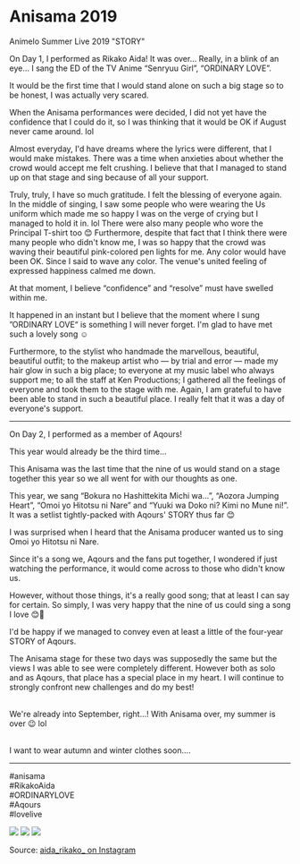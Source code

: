 # Anisama 2019

Animelo Summer Live 2019 "STORY"

On Day 1, I performed as Rikako Aida! It was over… Really, in a blink of an eye…
I sang the ED of the TV Anime “Senryuu Girl”, “ORDINARY LOVE”.

It would be the first time that I would stand alone on such a big stage so to be honest, I was actually very scared.

When the Anisama performances were decided, I did not yet have the confidence that I could do it, so I was thinking that it would be OK if August never came around. lol

Almost everyday, I'd have dreams where the lyrics were different, that I would make mistakes. There was a time when anxieties about whether the crowd would accept me felt crushing. I believe that that I managed to stand up on that stage and sing because of all your support.

Truly, truly, I have so much gratitude. I felt the blessing of everyone again. In the middle of singing, I saw some people who were wearing the Us uniform which made me so happy I was on the verge of crying but I managed to hold it in. lol There were also many people who wore the Principal T-shirt too 😊 Furthermore, despite that fact that I think there were many people who didn't know me, I was so happy that the crowd was waving their beautiful pink-colored pen lights for me. Any color would have been OK. Since I said to wave any color. The venue's united feeling of expressed happiness calmed me down.

At that moment, I believe “confidence” and  “resolve” must have swelled within me.

It happened in an instant but I believe that the moment where I sung ”ORDINARY LOVE“ is something I will never forget. I'm glad to have met such a lovely song ☺️

Furthermore, to the stylist who handmade the marvellous, beautiful, beautiful outfit; to the makeup artist who — by trial and error — made my hair glow in such a big place; to everyone at my music label who always support me; to all the staff at Ken Productions; I gathered all the feelings of everyone and took them to the stage with me. Again, I am grateful to have been able to stand in such a beautiful place. I really felt that it was a day of everyone's support.

<hr/>

On Day 2, I performed as a member of Aqours!

This year would already be the third time…

This Anisama was the last time that the nine of us would stand on a stage together this year so we all went for with our thoughts as one.

This year, we sang “Bokura no Hashittekita Michi wa…”, “Aozora Jumping Heart”, “Omoi yo Hitotsu ni Nare” and “Yuuki wa Doko ni? Kimi no Mune ni!”. It was a setlist tightly-packed with Aqours' STORY thus far 😊

I was surprised when I heard that the Anisama producer wanted us to sing Omoi yo Hitotsu ni Nare.

Since it's a song we, Aqours and the fans put together, I wondered if just  watching the performance, it would come across to those who didn't know us.

However, without those things, it's a really good song; that at least I can say for certain. So simply, I was very happy that the nine of us could sing a song I love 😊🌸

I'd be happy if we managed to convey even at least a little of the four-year STORY of Aqours.

The Anisama stage for these two days was supposedly the same but the views I was able to see were completely different. However both as solo and as Aqours, that place has a special place in my heart. I will continue to strongly confront new challenges and do my best!
<br/><br/>

We're already into September, right…!
With Anisama over, my summer is over 😉 lol
<br/><br/>

I want to wear autumn and winter clothes soon….

<hr />

#anisama  
#RikakoAida  
#ORDINARYLOVE  
#Aqours  
#lovelive

![](https://scontent-lhr3-1.cdninstagram.com/vp/62de666ab6d4693824cba062085ba0f1/5E044AC0/t51.2885-15/e35/p1080x1080/68994992_2695843793783437_5146785333054793229_n.jpg?_nc_ht=scontent-lhr3-1.cdninstagram.com)
![](https://scontent-lhr3-1.cdninstagram.com/vp/6d7683830ca8663f36d63447b3f65d17/5DFF8746/t51.2885-15/e35/p1080x1080/68979521_2213734392028546_4339197263881593712_n.jpg?_nc_ht=scontent-lhr3-1.cdninstagram.com)
![](https://scontent-lhr3-1.cdninstagram.com/vp/68b0e284cbceace359891e1c31f88950/5E079776/t51.2885-15/e35/p1080x1080/69654598_161566515022567_2047624866944198069_n.jpg?_nc_ht=scontent-lhr3-1.cdninstagram.com)

Source: [aida_rikako_ on Instagram](https://www.instagram.com/p/B16IQZCjVDS/)
